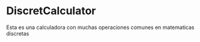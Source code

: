 # DiscretCalculator
Esta es una calculadora con muchas operaciones comunes en matematicas discretas
